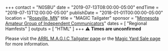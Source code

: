 +++
contact = "N0SBU"
date = "2019-07-13T08:00:00-05:00"
endTime =  "2019-07-13T12:00:00-05:00"
publishDate = "2018-01-01T00:00:00-05:00"
location = "[Roseville, MN](https://www.google.com/maps/place/Galilee+Lutheran+Church/@45.0009578,-93.1088589,17z/)"
title = "MAGIC Tailgater"
sponsor = "[Minnesota Amateur Group of Independent Communicators](http://www.magicrepeater.net/)"
dates = [ "Regional Hamfests" ]
outputs = [ "HTML" ]
+++
:warning: **Times are unconfirmed**

Please visit the [ARRL M.A.G.I.C Tailgater page](http://www.arrl.org/hamfests/m-a-g-i-c-tailgater)
or the
[Magic Yard Sale page](http://www.magicrepeater.net/fest.htm) 
for more information.

